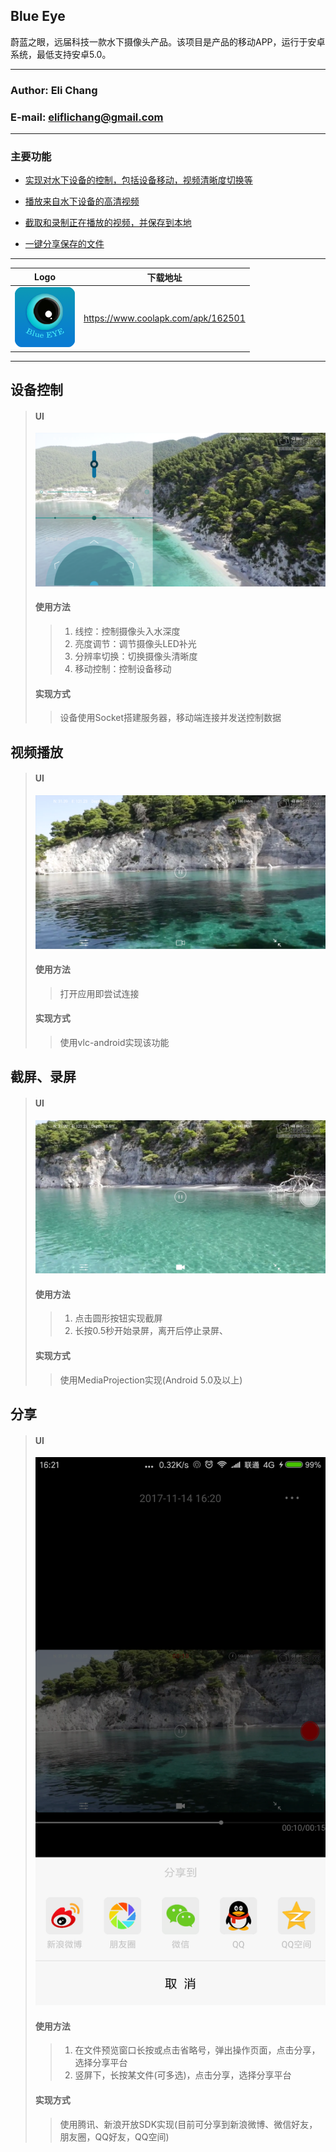 ## Blue Eye
蔚蓝之眼，远届科技一款水下摄像头产品。该项目是产品的移动APP，运行于安卓系统，最低支持安卓5.0。
***
### Author: Eli Chang
### E-mail: eliflichang@gmail.com
***
### 主要功能
* [实现对水下设备的控制，包括设备移动，视频清晰度切换等](#ui)

* [播放来自水下设备的高清视频](#ui_1)

* [截取和录制正在播放的视频，并保存到本地](#ui_2)

* [一键分享保存的文件](#ui_3)

---
|Logo|下载地址|
|---|---|
|![logo](/app/src/main/res/mipmap-xhdpi/logo.png "logo")|https://www.coolapk.com/apk/162501|

___

## 设备控制
> #### UI
> ![img](/imgs/Screenshot_2017-11-14-16-21-23-478_com.ubi.blueeye.png "img")
> #### 使用方法
>> 1. 线控：控制摄像头入水深度
>> 2. 亮度调节：调节摄像头LED补光
>> 3. 分辨率切换：切换摄像头清晰度
>> 4. 移动控制：控制设备移动
> #### 实现方式
>> 设备使用Socket搭建服务器，移动端连接并发送控制数据
>> 
## 视频播放
> #### UI
> ![img](/imgs/Screenshot_2017-11-14-16-19-45-318_com.ubi.blueeye.png "img")
> #### 使用方法
>> 打开应用即尝试连接
> #### 实现方式
>> 使用vlc-android实现该功能
>> 
## 截屏、录屏
> #### UI
> ![img](/imgs/Screenshot_2017-11-14-16-30-54-631_com.ubi.blueeye.png "img")
> #### 使用方法
>> 1. 点击圆形按钮实现截屏
>> 2. 长按0.5秒开始录屏，离开后停止录屏、
> #### 实现方式
>> 使用MediaProjection实现(Android 5.0及以上)
## 分享
> #### UI
> ![img](/imgs/Screenshot_2017-11-14-16-21-13-300_com.ubi.blueeye.png "img")
> #### 使用方法
>> 1. 在文件预览窗口长按或点击省略号，弹出操作页面，点击分享，选择分享平台
>> 2. 竖屏下，长按某文件(可多选)，点击分享，选择分享平台
> #### 实现方式
>> 使用腾讯、新浪开放SDK实现(目前可分享到新浪微博、微信好友，朋友圈，QQ好友，QQ空间)
